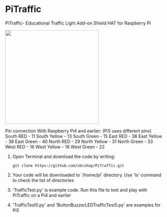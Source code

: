 # PiTraffic
PiTraffic- Educational Traffic Light Add-on Shield HAT for Raspberry Pi

<img src="https://cdn.shopify.com/s/files/1/1217/2104/products/PiTraffic_720_660_1024x1024.png?v=1528203007" width="300">


Pin connection With Raspberry Pi4 and earlier: (Pi5 uses different pins)
      South RED - 11
      South Yellow - 13
      South Green - 15
      East RED - 36
      East Yellow - 38
      East Green - 40
      North RED - 29
      North Yellow - 31
      North Green - 33
      West RED - 16
      West Yellow - 18
      West Green - 22


1. Open Terminal and download the code by writing: 
   ```
   git clone https://github.com/sbcshop/PiTraffic.git
   ```

2. Your code will be downloaded to '/home/pi' directory. Use 'ls' command to check the list of directories

3. 'TrafficTest.py' is example code. Run this file to test and play with PiTraffic on a Pi4 and earlier

4. 'TrafficTest5.py' and 'ButtonBuzzerLEDTrafficTest5.py' are examples for Pi5